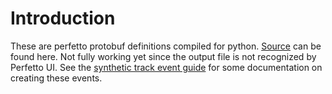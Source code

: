 # Introduction
These are perfetto protobuf definitions compiled for python. [Source](https://cs.android.com/android/platform/superproject/+/master:external/perfetto/protos/perfetto/) can be found here. Not fully working yet since the output file is not recognized by Perfetto UI. See the [synthetic track event guide](https://perfetto.dev/docs/reference/synthetic-track-event) for some documentation on creating these events.
